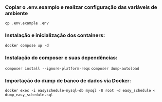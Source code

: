 ### Copiar o .env.examplo e realizar configuração das variáveis de ambiente
`cp .env.example .env`

### Instalação e inicialização dos containers:
`docker compose up -d`

### Instalação do composer e suas dependências:
`composer install --ignore-platform-reqs`
`composer dump-autoload`

### Importação do dump de banco de dados via Docker:
`docker exec -i easyschedule-mysql-db mysql -U root -d easy_schedule < dump_easy_schedule.sql`


